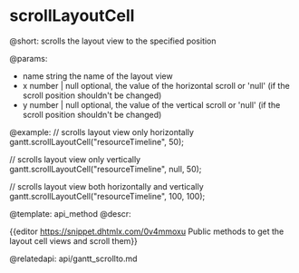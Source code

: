 scrollLayoutCell
=============


@short: scrolls the layout view to the specified position
	

@params:
- name	string	the name of the layout view
- x	number | null	optional, the value of the horizontal scroll or 'null' (if the scroll position shouldn't be changed)
- y	number | null	optional, the value of the vertical scroll or 'null' (if the scroll position shouldn't be changed)




@example:
// scrolls layout view only horizontally
gantt.scrollLayoutCell("resourceTimeline", 50);

// scrolls layout view only vertically
gantt.scrollLayoutCell("resourceTimeline", null, 50);

// scrolls layout view both horizontally and vertically 
gantt.scrollLayoutCell("resourceTimeline", 100, 100); 

@template:	api_method
@descr:

{{editor	https://snippet.dhtmlx.com/0v4mmoxu		Public methods to get the layout cell views and scroll them}}

@relatedapi:
api/gantt_scrollto.md

